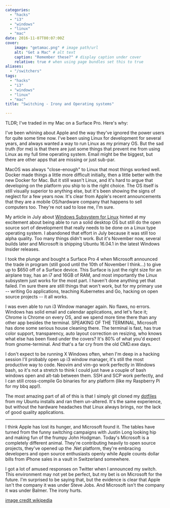 ```yaml
---
categories: 
  - "hacks"
  - "i3"
  - "windows"
  - "linux"
  - "mac"
date: 2016-11-07T00:07:00Z
cover:
    image: "getamac.png" # image path/url
    alt: "Get a Mac" # alt text
    caption: "Remember these?" # display caption under cover
    relative: true # when using page bundles set this to true
aliases: 
  - "/switchers"
tags: 
  - "hacks"
  - "i3"
  - "windows"
  - "linux"
  - "mac"
title: "Switching - Irony and Operating systems"

---
```


TLDR; I've traded in my Mac on a Surface Pro.  Here's why:<!--more-->

I've been whining about Apple and the way they've ignored the power users for quite some time now.  I've been using Linux for development for several years, and always wanted a way to run Linux as my primary OS.  But the sad truth (for me) is that there are just some things that prevent me from using Linux as my full time operating system.  Email might be the biggest, but there are other apps that are missing or just sub-par.

MacOS was always "close-enough" to Linux that most things worked well.  Docker made things a little more difficult initially, then a little better with the new Docker for Mac.  But it still wasn't Linux, and it's hard to argue that developing on the platform you ship to is the right choice.  The OS itself is still visually superior to anything else, but it's been showing the signs of neglect for a few years now.  It's clear from Apple's recent announcements that they are a mobile OS/hardware company that happens to sell computers too.  They're not sad to lose me, I'm sure.  

My article in July about [Windows Subsystem for Linux](/blog/i3-windows/) hinted at my excitement about being able to run a solid desktop OS but still do the open source sort of development that really needs to be done on a Linux type operating system.  I abandoned that effort in July because it was still too alpha quality.  Too many things didn't work.  But it's November now, several builds later and Microsoft is shipping Ubuntu 16.04.1 in the latest Windows Insider releases.

I took the plunge and bought a Surface Pro 4 when Microsoft announced the trade in program (still good until the 10th of November I think...) to give up to $650 off of a Surface device.  This Surface is just the right size for an airplane tray, has an i7 and 16GB of RAM, and most importantly the Linux subsystem just works for the most part.  I haven't done anything yet that failed.  I'm sure there are still things that won't work, but for my primary use -- writing Go applications, teaching Kubernetes and Go, hacking on open source projects -- it all works.

I was even able to run i3 Window manager again.  No flaws, no errors.  Windows has solid email and calendar applications, and let's face it; Chrome is Chrome on every OS, and we spend more time there than any other app besides the terminal.  SPEAKING OF THE TERMINAL, Microsoft has done some serious house cleaning there.  The terminal is fast, has true color support, transparency, auto layout correction on resizing, who knows what else has been fixed under the covers?  It's 80% of what you'd expect from gnome-terminal.  And that's a far cry from the old CMD.exe days.

I don't expect to be running X Windows often, when I'm deep in a hacking session I'll probably open up i3 window manager, it's still the most productive way to code.  Neovim and vim-go work perfectly in Windows bash, so it's not a stretch to think I could just have a couple of bash windows open and alt-tab between them.  SSH and SCP work perfectly, and I can still cross-compile Go binaries for any platform (like my Raspberry Pi for my bbq app!). 

The most amazing part of all of this is that I simply git cloned my [dotfiles](https://github.com/bketelsen/dotfiles) from my Ubuntu installs and ran them un-altered.  It's the same experience, but without the hardware headaches that Linux always brings, nor the lack of good quality applications.  
<hr/>
I think Apple has lost its hunger, and Microsoft found it.  The tables have turned from the funny switching campaigns with Justin Long looking hip and making fun of the frumpy John Hodgman.  Today's Microsoft is a completely different animal.  They're contributing heavily to open source projects, they've opened up the .Net platform, they're embracing developers and open source enthusiasts openly while Apple counts dollar bills from iPhone sales in a vault in Switzerland somewhere.

I got a lot of amused responses on Twitter when I announced my switch.  This environment may not yet be perfect, but my bet is on Microsoft for the future.  I'm surprised to be saying that, but the evidence is clear that Apple isn't the company it was under Steve Jobs.  And Microsoft isn't the company it was under Balmer.  The irony hurts.  

[image credit wikipedia](https://en.wikipedia.org/w/index.php?curid=26608065)
